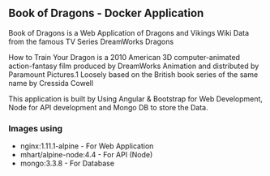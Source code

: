 ## Book of Dragons - Docker Application

Book of Dragons is a Web Application of Dragons and Vikings Wiki Data from the famous TV Series DreamWorks Dragons

How to Train Your Dragon is a 2010 American 3D computer-animated action-fantasy film produced by DreamWorks Animation and distributed by Paramount Pictures.1 Loosely based on the British book series of the same name by Cressida Cowell

This application is built by Using Angular & Bootstrap for Web Development, Node for API development and Mongo DB to store the Data.


### Images using

  *	nginx:1.11.1-alpine         - For Web Application
  * mhart/alpine-node:4.4       - For API (Node)
  * mongo:3.3.8                 - For Database
